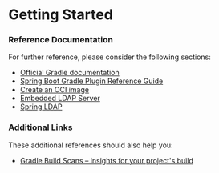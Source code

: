 # Getting Started

### Reference Documentation
For further reference, please consider the following sections:

* [Official Gradle documentation](https://docs.gradle.org)
* [Spring Boot Gradle Plugin Reference Guide](https://docs.spring.io/spring-boot/docs/3.2.4/gradle-plugin/reference/html/)
* [Create an OCI image](https://docs.spring.io/spring-boot/docs/3.2.4/gradle-plugin/reference/html/#build-image)
* [Embedded LDAP Server](https://docs.spring.io/spring-boot/docs/3.2.4/reference/htmlsingle/index.html#data.nosql.ldap.embedded)
* [Spring LDAP](https://docs.spring.io/spring-boot/docs/3.2.4/reference/htmlsingle/index.html#data.nosql.ldap)

### Additional Links
These additional references should also help you:

* [Gradle Build Scans – insights for your project's build](https://scans.gradle.com#gradle)

